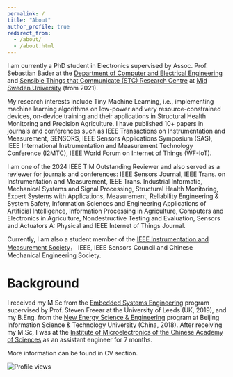 ```yaml
---
permalink: /
title: "About"
author_profile: true
redirect_from: 
  - /about/
  - /about.html
---
```

I am currently a PhD student in Electronics supervised by Assoc. Prof. Sebastian Bader at the 
[Department of Computer and Electrical Engineering](https://www.miun.se/en/meet-mid-sweden-university/Organisation/departments/det/) and [Sensible Things that Communicate (STC) Research Centre](https://www.miun.se/en/Research/research-centers/stc/) at [Mid Sweden University](https://www.miun.se/en/) (from 2021).

My research interests include Tiny Machine Learning, i.e., implementing machine learning algorithms on low-power and very resource-constrained devices, on-device training and their applications in Structural Health Monitoring and Precision Agriculture.  I have published 10+ papers in journals and conferences such as IEEE Transactions on Instrumentation and Measurement, SENSORS, IEEE Sensors Applications Symposium (SAS), IEEE International Instrumentation and Measurement Technology Conference (I2MTC), IEEE World Forum on Internet of Things (WF-IoT). 

I am one of the 2024 IEEE TIM Outstanding Reviewer and also served as a reviewer for journals and conferences:
IEEE Sensors Journal, IEEE Trans. on Instrumentation and Measurement, IEEE Trans. Industrial Informatic, Mechanical Systems and Signal Processing, Structural Health Monitoring, Expert Systems with Applications, Measurement, Reliability Engineering & System Safety, Information Sciences and Engineering Applications of Artificial Intelligence, Information Processing in Agriculture, Computers and Electronics in Agriculture, Nondestructive Testing and Evaluation,  Sensors and Actuators A: Physical and IEEE Internet of Things Journal.

Currently, I am also a student member of the [IEEE Instrumentation and Measurement Society](https://ieee-ims.org/)， IEEE, IEEE Sensors Council and Chinese Mechanical Engineering Society.

Background
======
I received my M.Sc from the [Embedded Systems Engineering](https://courses.leeds.ac.uk/f310/embedded-systems-engineering-msc-eng-) program supervised by Prof. Steven Freear at the University of Leeds (UK, 2019), and my B.Eng. from the [New Energy Science & Engineering](https://www.bistu.edu.cn/jyjx/bks/bkzy/202309/W020230920631589846740.doc) program at Beijing Information Science & Technology University (China, 2018). After receiving my M.Sc, I was at the [Institute of Microelectronics of the Chinese Academy of Sciences](http://www.ime.cas.cn/) as an assistant engineer for 7 months.

More information can be found in CV section.

![Profile views](https://komarev.com/ghpvc/?username=YuxuanZhang-96&color=blue)
